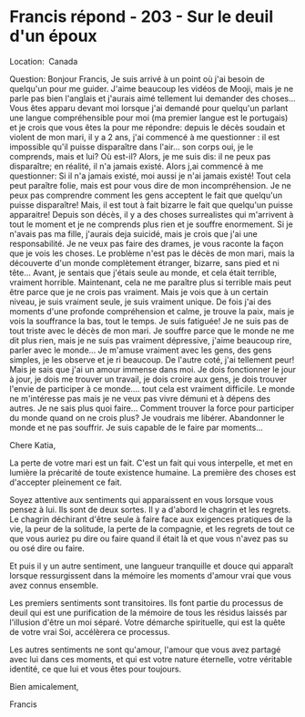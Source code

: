 # Francis répond - 203 - Sur le deuil d'un époux

  

Location: &nbsp;Canada&nbsp;

Question: Bonjour Francis, Je suis arriv&eacute; &agrave; un point o&ugrave; j'ai besoin de quelqu'un pour me guider. J'aime beaucoup les vid&eacute;os de Mooji, mais je ne parle pas bien l'anglais et j'aurais aim&eacute; tellement lui demander des choses... Vous &ecirc;tes apparu devant moi lorsque j'ai demand&eacute; pour quelqu'un parlant une langue compr&eacute;hensible pour moi (ma premier langue est le portugais) et je crois que vous &ecirc;tes la pour me r&eacute;pondre: depuis le d&eacute;c&egrave;s soudain et violent de mon mari, il y a 2 ans, j'ai commenc&eacute; &agrave; me questionner : il est impossible qu'il puisse dispara&icirc;tre dans l'air... son corps oui, je le comprends, mais et lui? O&ugrave; est-il? Alors, je me suis dis: il ne peux pas dispara&icirc;tre; en r&eacute;alit&eacute;, il n'a jamais exist&eacute;. Alors j,ai commenc&eacute; &agrave; me questionner: Si il n'a jamais exist&eacute;, moi aussi je n'ai jamais exist&eacute;! Tout cela peut para&icirc;tre folie, mais est pour vous dire de mon incompr&eacute;hension. Je ne peux pas comprendre comment les gens acceptent le fait que quelqu'un puisse dispara&icirc;tre! Mais, il est tout &agrave; fait bizarre le fait que quelqu'un puisse apparaitre! Depuis son d&eacute;c&egrave;s, il y a des choses surrealistes qui m'arrivent &agrave; tout le moment et je ne comprends plus rien et je souffre enormement. Si je n'avais pas ma fille, j'aurais deja suicid&eacute;, mais je crois que j'ai une responsabilit&eacute;. Je ne veux pas faire des drames, je vous raconte la fa&ccedil;on que je vois les choses. Le probl&egrave;me n'est pas le d&eacute;c&egrave;s de mon mari, mais la d&eacute;couverte d'un monde compl&egrave;tement &eacute;tranger, bizarre, sans pied et ni t&ecirc;te... Avant, je sentais que j'&eacute;tais seule au monde, et cela &eacute;tait terrible, vraiment horrible. Maintenant, cela ne me para&icirc;tre plus si terrible mais peut &ecirc;tre parce que je ne crois pas vraiment. Mais je vois que &agrave; un certain niveau, je suis vraiment seule, je suis vraiment unique. De fois j'ai des moments d'une profonde compr&eacute;hension et calme, je trouve la paix, mais je vois la souffrance la bas, tout le temps. Je suis fatigu&eacute;e! Je ne suis pas de tout triste avec le d&eacute;c&egrave;s de mon mari. Je souffre parce que le monde ne me dit plus rien, mais je ne suis pas vraiment d&eacute;pressive, j'aime beaucoup rire, parler avec le monde... Je m'amuse vraiment avec les gens, des gens simples, je les observe et je ri beaucoup. De l'autre cot&eacute;, j'ai tellement peur! Mais je sais que j'ai un amour immense dans moi. Je dois fonctionner le jour &agrave; jour, je dois me trouver un travail, je dois croire aux gens, je dois trouver l'envie de participer &agrave; ce monde.... tout cela est vraiment difficile. Le monde ne m'int&eacute;resse pas mais je ne veux pas vivre d&eacute;muni et &agrave; d&eacute;pens des autres. Je ne sais plus quoi faire... Comment trouver la force pour participer du monde quand on ne crois plus? Je voudrais me lib&eacute;rer. Abandonner le monde et ne pas souffrir. Je suis capable de le faire par moments...

Chere Katia,

  

La perte de votre mari est un fait. C'est un fait qui vous interpelle, et met en lumi&egrave;re la pr&eacute;carit&eacute; de toute existence humaine. La premi&egrave;re des choses est d'accepter pleinement ce fait.&nbsp;

  

Soyez attentive aux sentiments qui apparaissent en vous lorsque vous pensez &agrave; lui. Ils sont de deux sortes. Il y a d'abord le chagrin et les regrets. Le chagrin d&eacute;chirant d'&ecirc;tre seule &agrave; faire face aux exigences pratiques de la vie, la peur de la solitude, la perte de la compagnie, et les regrets de tout ce que vous auriez pu dire ou faire quand il &eacute;tait l&agrave; et que vous n'avez pas su ou os&eacute; dire ou faire.&nbsp;

  

Et puis il y un autre sentiment, une langueur tranquille et douce qui appara&icirc;t lorsque ressurgissent dans la m&eacute;moire les moments d'amour vrai que vous avez connus ensemble.&nbsp;

  

Les premiers sentiments sont transitoires. Ils font partie du processus de deuil qui est une purification de la m&eacute;moire de tous les r&eacute;sidus laiss&eacute;s par l'illusion d'&ecirc;tre un moi s&eacute;par&eacute;. Votre d&eacute;marche spirituelle, qui est la qu&ecirc;te de votre vrai Soi, acc&eacute;l&egrave;rera ce processus.

  

Les autres sentiments ne sont qu'amour, l'amour que vous avez partag&eacute; avec lui dans ces moments, et qui est votre nature &eacute;ternelle, votre v&eacute;ritable identit&eacute;, ce que lui et vous &ecirc;tes pour toujours.

  

Bien amicalement,

Francis

  

  

